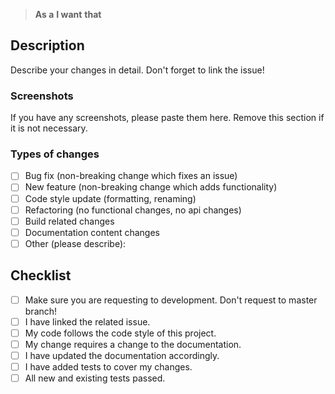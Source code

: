 <!-- ⚠️ A pull request always needs a related issue! -->
> **As a**
> **I want**
> **that**

## Description
Describe your changes in detail. Don't forget to link the issue!

### Screenshots
If you have any screenshots, please paste them here. Remove this section if it is not necessary.

### Types of changes
<!--- What types of changes does your code introduce? Put an `x` in all the boxes that apply: -->
- [ ] Bug fix (non-breaking change which fixes an issue)
- [ ] New feature (non-breaking change which adds functionality)
- [ ] Code style update (formatting, renaming)
- [ ] Refactoring (no functional changes, no api changes)
- [ ] Build related changes
- [ ] Documentation content changes
- [ ] Other (please describe):

## Checklist
<!--- Go over all the following points, and put an `x` in all the boxes that apply. -->
<!--- If you're unsure about any of these, don't hesitate to ask. We're here to help! -->
- [ ] Make sure you are requesting to development. Don't request to master branch!
- [ ] I have linked the related issue.
- [ ] My code follows the code style of this project.
- [ ] My change requires a change to the documentation.
- [ ] I have updated the documentation accordingly.
- [ ] I have added tests to cover my changes.
- [ ] All new and existing tests passed.
